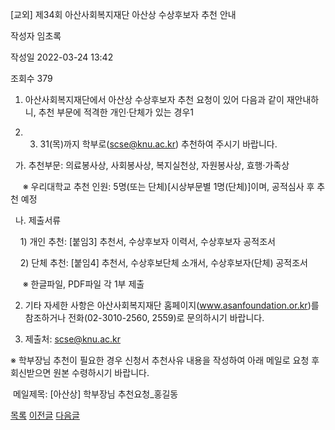 
[교외] 제34회 아산사회복지재단 아산상 수상후보자 추천 안내





작성자
임초록


작성일
2022-03-24 13:42


조회수
379




1. ﻿아산사회복지재단에서 아산상 수상후보자 추천 요청이 있어 다음과 같이 재안내하니, 추천 부문에 적격한 개인·단체가 있는 경우1

2022. 3. 31(목)까지 학부로(scse@knu.ac.kr) 추천하여 주시기 바랍니다.

  


  가. 추천부문: 의료봉사상, 사회봉사상, 복지실천상, 자원봉사상, 효행·가족상

     ※ 우리대학교 추천 인원: 5명(또는 단체)[시상부문별 1명(단체)]이며, 공적심사 후 추천 예정

  나. 제출서류

    1) 개인 추천: [붙임3] 추천서, 수상후보자 이력서, 수상후보자 공적조서

    2) 단체 추천: [붙임4] 추천서, 수상후보단체 소개서, 수상후보자(단체) 공적조서

     ※ 한글파일, PDF파일 각 1부 제출

  


2. 기타 자세한 사항은 아산사회복지재단 홈페이지(www.asanfoundation.or.kr)를 참조하거나 전화(02-3010-2560, 2559)로 문의하시기 바랍니다.

  


3. 제출처: scse@knu.ac.kr 

※ 학부장님 추천이 필요한 경우 신청서 추천사유 내용을 작성하여 아래 메일로 요청 후 회신받으면 원본 수령하시기 바랍니다.

 메일제목: [아산상] 학부장님 추천요청\_홍길동







[목록](https://computer.knu.ac.kr/06_sub/02_sub.html?key=&keyfield=&category=&page=1&bbs_code=Site_BBS_25)
[이전글](https://computer.knu.ac.kr/06_sub/02_sub.html?bbs_cmd=view&page=1&key=&keyfield=&category=&no=3728&bbs_code=Site_BBS_25)
[다음글](https://computer.knu.ac.kr/06_sub/02_sub.html?bbs_cmd=view&page=1&key=&keyfield=&category=&no=3730&bbs_code=Site_BBS_25)

















 